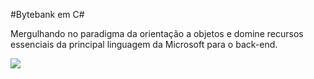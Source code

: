 #Bytebank em C#

Mergulhando no paradigma da orientação a objetos e domine recursos essenciais da principal linguagem da Microsoft para o back-end.


![](readme/imagem.png)
